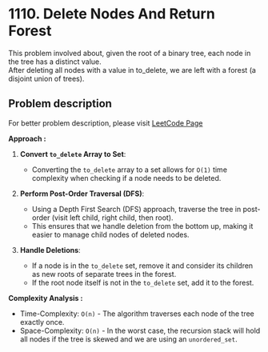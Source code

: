 # 1110. Delete Nodes And Return Forest

This problem involved about, given the root of a binary tree, each node in the tree has a distinct value.<br/>
After deleting all nodes with a value in to_delete, we are left with a forest (a disjoint union of trees).

## Problem description

For better problem description, please visit [LeetCode Page](https://leetcode.com/problems/delete-nodes-and-return-forest/description/)

**Approach :**<br/>

1. **Convert `to_delete` Array to Set**:

    - Converting the `to_delete` array to a set allows for `O(1)` time complexity when checking if a node needs to be deleted.

2. **Perform Post-Order Traversal (DFS)**:

    - Using a Depth First Search (DFS) approach, traverse the tree in post-order (visit left child, right child, then root).
    - This ensures that we handle deletion from the bottom up, making it easier to manage child nodes of deleted nodes.

3. **Handle Deletions**:
    - If a node is in the `to_delete` set, remove it and consider its children as new roots of separate trees in the forest.
    - If the root node itself is not in the `to_delete` set, add it to the forest.

**Complexity Analysis :**<br/>

-   Time-Complexity: `O(n)` - The algorithm traverses each node of the tree exactly once.
-   Space-Complexity: `O(n)` - In the worst case, the recursion stack will hold all nodes if the tree is skewed and we are using an `unordered_set`.
